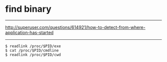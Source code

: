 # find binary

---

http://superuser.com/questions/614921/how-to-detect-from-where-application-has-started

---

```
$ readlink /proc/$PID/exe
$ cat /proc/$PID/cmdline
$ readlink /proc/$PID/cwd
```
